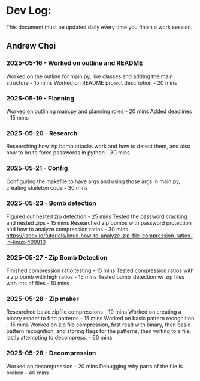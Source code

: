 # Dev Log:

This document must be updated daily every time you finish a work session.

## Andrew Choi

### 2025-05-16 - Worked on outline and README
Worked on the outline for main.py, like classes and adding the main structure - 15 mins
Worked on README project description - 20 mins

### 2025-05-19 - Planning
Worked on outlining main.py and planning roles - 20 mins
Added deadlines - 15 mins

### 2025-05-20 - Research
Researching how zip bomb attacks work and how to detect them, and also how to brute force passwords in python - 30 mins

### 2025-05-21 - Config
Configuring the makefile to have args and using those args in main.py, creating skeleton code - 30 mins

### 2025-05-23 - Bomb detection
Figured out nested zip detection - 25 mins
Tested the password cracking and nested zips - 15 mins
Researched zip bombs with password protection and how to analyze compression ratios - 30 mins
https://labex.io/tutorials/linux-how-to-analyze-zip-file-compression-ratios-in-linux-409810

### 2025-05-27 - Zip Bomb Detection
Finished compression ratio testing - 15 mins
Tested compression ratios with a zip bomb with high ratios - 15 mins
Tested bomb_detection w/ zip files with lots of files - 10 mins

### 2025-05-28 - Zip maker
Researched basic zipfile compressions - 10 mins
Worked on creating a binary reader to find patterns - 15 mins
Worked on basic pattern recognition - 15 mins
Worked on zip file compression, first read with binary, then basic pattern recognition, and storing flags for the patterns, then writing to a file, lastly attempting to decompress. - 60 mins

### 2025-05-28 - Decompression
Worked on decompression - 20 mins
Debugging why parts of the file is broken - 40 mins
